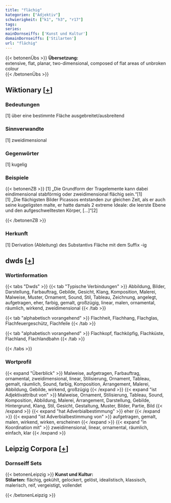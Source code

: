 ```yaml
---
title: "flächig"
kategorien: ["Adjektiv"]
schwierigkeit: ["k1", "h3", "r17"]
tags:
series:
mainDornseiffs: ['Kunst und Kultur']
domainDornseiffs: ['Stilarten']
url: "flächig"
---
```


{{< betonenÜbs >}}
**Übersetzung:**  
extensive, flat, planar, two-dimensional, composed of flat areas of unbroken colour  
{{< /betonenÜbs >}}

## Wiktionary [[+](https://de.wiktionary.org/wiki/flächig)]

### Bedeutungen
[1] über eine bestimmte Fläche ausgebreitet/ausbreitend  

### Sinnverwandte
[1] zweidimensional  

### Gegenwörter
[1] kugelig  

### Beispiele
{{< betonenZB >}}
[1] „Die Grundform der Tragelemente kann dabei eindimensional stabförmig oder zweidimensional flächig sein.“[1]  
[1] „Die flächigsten Bilder Picassos entstanden zur gleichen Zeit, als er auch seine kugeligsten malte, er hatte damals 2 extreme Ideale: die leerste Ebene und den aufgeschwelltesten Körper, […]“[2]  

{{< /betonenZB >}}
### Herkunft
[1] Derivation (Ableitung) des Substantivs Fläche mit dem Suffix -ig  



## dwds [[+](https://www.dwds.de/wb/flächig)]

### Wortinformation
{{< tabs "Dwds" >}}
{{< tab "Typische Verbindungen" >}}
Abbildung, Bilder, Darstellung, Farbauftrag, Gebilde, Gesicht, Klang, Komposition, Malerei, Malweise, Muster, Ornament, Sound, Stil, Tableau, Zeichnung, angelegt, aufgetragen, eher, farbig, gemalt, großzügig, linear, malen, ornamental, räumlich, wirkend, zweidimensional
{{< /tab >}}

{{< tab "alphabetisch vorangehend" >}}
Flachheit, Flachhang, Flachglas, Flachfeuergeschütz, Flachfeile
{{< /tab >}}

{{< tab "alphabetisch vorangehend" >}}
Flachkopf, flachköpfig, Flachküste, Flachland, Flachlandbahn
{{< /tab >}}

{{< /tabs >}}

### Wortprofil
{{< expand "Überblick" >}} Malweise, aufgetragen, Farbauftrag, ornamental, zweidimensional, linear, Stilisierung, Ornament, Tableau, gemalt, räumlich, Sound, farbig, Komposition, Arrangement, Malerei, Abbildung, Gebilde, wirkend, großzügig {{< /expand >}}
{{< expand "ist Adjektivattribut von" >}} Malweise, Ornament, Stilisierung, Tableau, Sound, Komposition, Abbildung, Malerei, Arrangement, Darstellung, Gebilde, Hintergrund, Klang, Stil, Gesicht, Gestaltung, Muster, Bilder, Partie, Bild {{< /expand >}}
{{< expand "hat Adverbialbestimmung" >}} eher {{< /expand >}}
{{< expand "ist Adverbialbestimmung von" >}} aufgetragen, gemalt, malen, wirkend, wirken, erscheinen {{< /expand >}}
{{< expand "in Koordination mit" >}} zweidimensional, linear, ornamental, räumlich, einfach, klar {{< /expand >}}

## Leipzig Corpora [[+](https://corpora.uni-leipzig.de/en/res?word=flächig&corpusId=deu_newscrawl-public_2018)]

### Dornseiff Sets
{{< betonenLeipzig >}}
**Kunst und Kultur:**  
**Stilarten:** flächig, gekühlt, gelockert, gelöst, idealistisch, klassisch, malerisch, reif, vergeistigt, vollendet  

{{< /betonenLeipzig >}}
